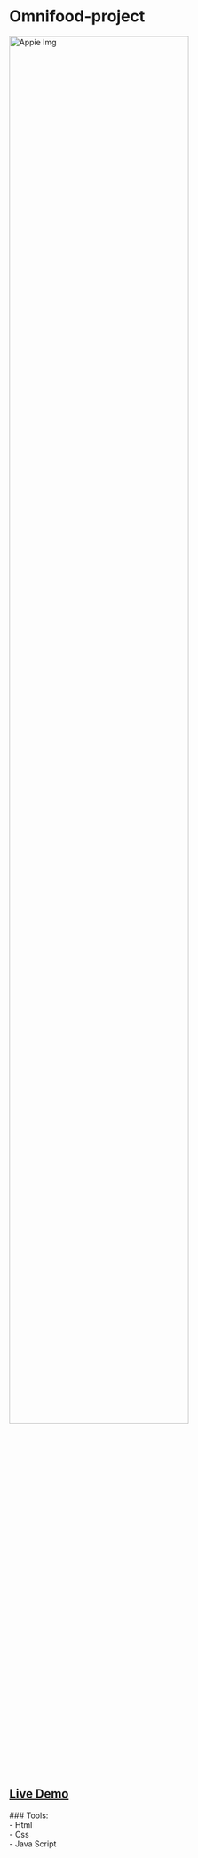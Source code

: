 # Omnifood-project
<img src="https://user-images.githubusercontent.com/102685868/213194058-bb201743-7812-43af-8ba5-cfcb617b1e1d.png" alt="Appie Img" width=80% >
<h2><a href="https://appie-islam.netlify.app/">Live Demo</a></h2>
### Tools:<br>
- Html<br>
- Css<br>
- Java Script
